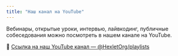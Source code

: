 ```yaml
---
title: "Наш канал на YouTube"
---
```


Вебинары, открытые уроки, интервью, лайвкодинг, публичные собеседования можно посмотреть в нашем канале на YouTube.

🔗 [Ссылка на наш YouTube канал — @HexletOrg/playlists](https://www.youtube.com/@HexletOrg/playlists)
